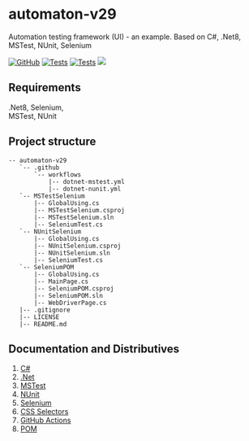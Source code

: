 # automaton-v29

Automation testing framework (UI) - an example. Based on C#, .Net8, MSTest, NUnit, Selenium

[![GitHub](https://img.shields.io/github/license/mashape/apistatus.svg)](https://github.com/BurhanH/automaton-v29/blob/master/LICENSE)
[![Tests](https://github.com/BurhanH/automaton-v29/actions/workflows/dotnet-mstest.yml/badge.svg)](https://github.com/BurhanH/automaton-v29/actions/workflows/dotnet-mstest.yml)
[![Tests](https://github.com/BurhanH/automaton-v29/actions/workflows/dotnet-nunit.yml/badge.svg)](https://github.com/BurhanH/automaton-v29/actions/workflows/dotnet-nunit.yml)
![](https://badgen.net/static/made/by%20human/green)
 
## Requirements
.Net8, Selenium, <br>
MSTest, NUnit<br>

## Project structure
```text
-- automaton-v29
   `-- .github
       `-- workflows
           |-- dotnet-mstest.yml
           |-- dotnet-nunit.yml
   `-- MSTestSelenium
       |-- GlobalUsing.cs
       |-- MSTestSelenium.csproj
       |-- MSTestSelenium.sln
       |-- SeleniumTest.cs
   `-- NUnitSelenium
       |-- GlobalUsing.cs
       |-- NUnitSelenium.csproj
       |-- NUnitSelenium.sln
       |-- SeleniumTest.cs
   `-- SeleniumPOM
       |-- GlobalUsing.cs
       |-- MainPage.cs
       |-- SeleniumPOM.csproj
       |-- SeleniumPOM.sln
       |-- WebDriverPage.cs
   |-- .gitignore
   |-- LICENSE
   |-- README.md
```

## Documentation and Distributives

1. [C#](https://learn.microsoft.com/en-us/dotnet/csharp/)
2. [.Net](https://dotnet.microsoft.com/en-us/learn/dotnet/what-is-dotnet)
3. [MSTest](https://learn.microsoft.com/en-us/dotnet/core/testing/unit-testing-csharp-with-mstest)
4. [NUnit](https://nunit.org/)
5. [Selenium](https://www.selenium.dev/)
6. [CSS Selectors](https://www.w3schools.com/cssref/css_selectors.php)
7. [GitHub Actions](https://github.com/features/actions)
8. [POM](https://www.selenium.dev/documentation/test_practices/encouraged/page_object_models/)